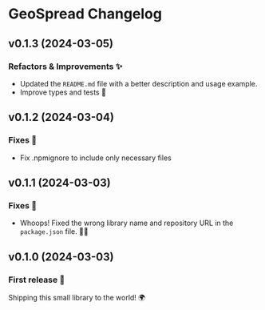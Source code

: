 <!-- markdownlint-disable MD024 -->

# GeoSpread Changelog

## v0.1.3 (2024-03-05)

### Refactors & Improvements ✨

- Updated the `README.md` file with a better description and usage example.
- Improve types and tests 📝

## v0.1.2 (2024-03-04)

### Fixes 🐞

- Fix .npmignore to include only necessary files

## v0.1.1 (2024-03-03)

### Fixes 🐞

- Whoops! Fixed the wrong library name and repository URL in the `package.json` file. 🤦‍♂️

## v0.1.0 (2024-03-03)

### First release 🚀

Shipping this small library to the world! 🌍
